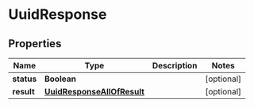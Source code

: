

# UuidResponse


## Properties

| Name | Type | Description | Notes |
|------------ | ------------- | ------------- | -------------|
|**status** | **Boolean** |  |  [optional] |
|**result** | [**UuidResponseAllOfResult**](UuidResponseAllOfResult.md) |  |  [optional] |



